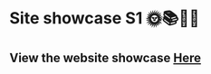 # Site showcase S1 🌞📚✍🏾

## View the website showcase [Here](https://ubaidrussell.com/simple-sites/)